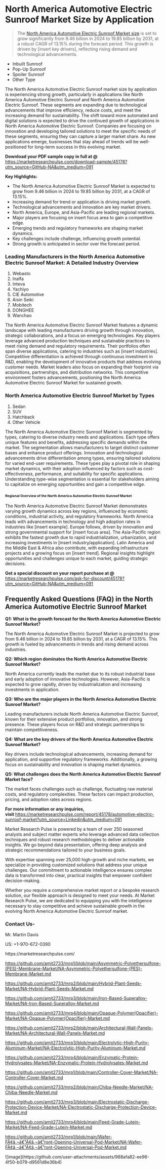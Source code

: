 <h1>North America Automotive Electric Sunroof Market&nbsp;Size by Application</h1><blockquote><p>The <a href="https://marketresearchpulse.com/download-sample/45178?utm_source=GitHub-NA&amp;utm_medium=091">North America Automotive Electric Sunroof Market size</a> is set to grow significantly from 9.46 billion in 2024 to 19.85 billion by 2031, at a robust CAGR of 13.15% during the forecast period. This growth is driven by [insert key drivers], reflecting rising demand and technological advancements.</p></blockquote><ul><li>Inbuilt Sunroof<li> Pop-Up Sunroof<li> Spoiler Sunroof<li> Other Type</li></ul><p>The North America Automotive Electric Sunroof market size by application is experiencing strong growth, particularly in applications like North America Automotive Electric Sunroof and North America Automotive Electric Sunroof. These segments are expanding due to technological advancements that improve efficiency, reduce costs, and meet the increasing demand for sustainability. The shift toward more automated and digital solutions is expected to drive the continued growth of applications in North America Automotive Electric Sunroof. Companies are focusing on innovation and developing tailored solutions to meet the specific needs of these segments, ensuring they can capture a larger market share. As new applications emerge, businesses that stay ahead of trends will be well-positioned for long-term success in this evolving market.</p><p><strong>Download your PDF sample copy in full at @ </strong><a href="https://marketresearchpulse.com/download-sample/45178?utm_source=GitHub-NA&amp;utm_medium=091">https://marketresearchpulse.com/download-sample/45178?utm_source=GitHub-NA&amp;utm_medium=091</a></p><p><strong>Key Highlights: </strong></p><ul><li>The North America Automotive Electric Sunroof Market is expected to grow from 9.46 billion in 2024 to 19.85 billion by 2031, at a CAGR of 13.15%.</li><li>Increasing demand for trend or application is driving market growth.</li><li>Technological advancements and innovation are key market drivers.</li><li>North America, Europe, and Asia-Pacific are leading regional markets.</li><li>Major players are focusing on insert focus area to gain a competitive edge.</li><li>Emerging trends and regulatory frameworks are shaping market dynamics.</li><li>Key challenges include challenge, influencing growth potential.</li><li>Strong growth is anticipated in sector over the forecast period.</li></ul><h3>Leading Manufacturers in the North America Automotive Electric Sunroof Market: A Detailed Industry Overview</h3><ol><li>Webasto</li><li>Inalfa</li><li>Inteva</li><li>Yachiyo</li><li>CIE Automotive</li><li>Aisin Seiki</li><li>Mobitech</li><li>DONGHEE</li><li>Wanchao</li></ol><div class="flex max-w-full flex-col flex-grow"><div class="min-h-8 text-message flex w-full flex-col items-end gap-2 whitespace-normal break-words [.text-message+&amp;]:mt-5" dir="auto" data-message-author-role="assistant" data-message-id="fd8432e4-4910-450d-b182-61b7bfb0a01f" data-message-model-slug="gpt-4o"><div class="flex w-full flex-col gap-1 empty:hidden first:pt-[3px]"><div class="markdown prose w-full break-words dark:prose-invert light"><p>The North America Automotive Electric Sunroof Market features a dynamic landscape with leading manufacturers driving growth through innovation, strategic collaborations, and a focus on emerging technologies. Key players leverage advanced production techniques and sustainable practices to meet rising demand and regulatory requirements. Their portfolios often span diverse applications, catering to industries such as [insert industries]. Competitive differentiation is achieved through continuous investment in R&amp;D, enabling the development of innovative products that address evolving customer needs. Market leaders also focus on expanding their footprint via acquisitions, partnerships, and distribution networks. This competitive environment fosters advancements, positioning the North America Automotive Electric Sunroof Market for sustained growth.</p></div></div></div></div><h3>North America Automotive Electric Sunroof Market by Types</h3><ol><li>Sedan<li> SUV<li> Hatchback<li> Other Vehicle</li></ol><div class="flex max-w-full flex-col flex-grow"><div class="min-h-8 text-message flex w-full flex-col items-end gap-2 whitespace-normal break-words [.text-message+&amp;]:mt-5" dir="auto" data-message-author-role="assistant" data-message-id="084470be-0bb7-4664-bddf-5156b4f41249" data-message-model-slug="gpt-4o-mini"><div class="flex w-full flex-col gap-1 empty:hidden first:pt-[3px]"><div class="markdown prose w-full break-words dark:prose-invert light"><p>The North America Automotive Electric Sunroof Market is segmented by types, catering to diverse industry needs and applications. Each type offers unique features and benefits, addressing specific demands within the market. The segmentation allows manufacturers to target distinct customer bases and enhance product offerings. Innovation and technological advancements drive differentiation among types, ensuring tailored solutions for varied end-user requirements. These types play a pivotal role in shaping market dynamics, with their adoption influenced by factors such as cost-effectiveness, performance, and suitability for specific applications. Understanding type-wise segmentation is essential for stakeholders aiming to capitalize on emerging opportunities and gain a competitive edge.</p></div></div></div></div><h3><span style="font-size: 11px;">Regional Overview of the North America Automotive Electric Sunroof Market</span></h3><div class="flex max-w-full flex-col flex-grow"><div class="min-h-8 text-message flex w-full flex-col items-end gap-2 whitespace-normal break-words [.text-message+&amp;]:mt-5" dir="auto" data-message-author-role="assistant" data-message-id="e9038762-ce64-4e30-91c9-9bd413514231" data-message-model-slug="gpt-4o-mini"><div class="flex w-full flex-col gap-1 empty:hidden first:pt-[3px]"><div class="markdown prose w-full break-words dark:prose-invert light"><p>The North America Automotive Electric Sunroof Market demonstrates varying growth dynamics across key regions, influenced by economic conditions, industrial activity, and regulatory frameworks. North America leads with advancements in technology and high adoption rates in industries like [insert example]. Europe follows, driven by innovation and strong governmental support for [insert focus area]. The Asia-Pacific region exhibits the fastest growth due to rapid industrialization, urbanization, and increasing investments in [insert industry/application]. Latin America and the Middle East &amp; Africa also contribute, with expanding infrastructure projects and a growing focus on [insert trend]. Regional insights highlight opportunities and challenges unique to each market, guiding strategic decisions.</p></div></div></div></div><p><strong>Get a special discount on your report purchase at @ </strong><a href="https://marketresearchpulse.com/ask-for-discount/45178?utm_source=GitHub-NA&amp;utm_medium=091">https://marketresearchpulse.com/ask-for-discount/45178?utm_source=GitHub-NA&amp;utm_medium=091</a></p><h2>Frequently Asked Questions (FAQ) in the North America Automotive Electric Sunroof Market</h2><p><strong>Q1: What is the growth forecast for the North America Automotive Electric Sunroof Market?</strong></p><p>The North America Automotive Electric Sunroof Market is projected to grow from 9.46 billion in 2024 to 19.85 billion by 2031, at a CAGR of 13.15%. This growth is fueled by advancements in trends and rising demand across industries.</p><p><strong>Q2: Which region dominates the North America Automotive Electric Sunroof Market?</strong></p><p>North America currently leads the market due to its robust industrial base and early adoption of innovative technologies. However, Asia-Pacific is expected to grow rapidly, driven by industrialization and increasing investments in application.</p><p><strong>Q3: Who are the major players in the North America Automotive Electric Sunroof Market?</strong></p><p>Leading manufacturers include North America Automotive Electric Sunroof, known for their extensive product portfolios, innovation, and strong presence. These players focus on R&amp;D and strategic partnerships to maintain competitiveness.</p><p><strong>Q4: What are the key drivers of the North America Automotive Electric Sunroof Market?</strong></p><p>Key drivers include technological advancements, increasing demand for application, and supportive regulatory frameworks. Additionally, a growing focus on sustainability and innovation is shaping market dynamics.</p><p><strong>Q5: What challenges does the North America Automotive Electric Sunroof Market face?</strong></p><p>The market faces challenges such as challenge, fluctuating raw material costs, and regulatory complexities. These factors can impact production, pricing, and adoption rates across regions.</p><p><strong>For more information or any inquiries, visit&nbsp;</strong><a href="https://marketresearchpulse.com/report/45178/automotive-electric-sunroof-market?utm_source=Linkedin&utm_medium=091">https://marketresearchpulse.com/report/45178/automotive-electric-sunroof-market?utm_source=Linkedin&utm_medium=091</a></p><p>Market Research Pulse is powered by a team of over 250 seasoned analysts and subject matter experts who leverage advanced data collection techniques and robust research methodologies to deliver actionable insights. We go beyond data presentation, offering deep analysis and strategic recommendations tailored to your business goals.</p><p>With expertise spanning over 25,000 high-growth and niche markets, we specialize in providing customized solutions that address your unique challenges. Our commitment to actionable intelligence ensures complex data is transformed into clear, practical insights that empower confident decision-making.</p><p>Whether you require a comprehensive market report or a bespoke research solution, our flexible approach is designed to meet your needs. At Market Research Pulse, we are dedicated to equipping you with the intelligence necessary to stay competitive and achieve sustainable growth in the evolving North America Automotive Electric Sunroof market.</p><h3><strong>Contact Us-</strong></h3><p>Mr. Martin Davis</p><p>US: +1-970-672-0390</p><p>https://marketresearchpulse.com/</p><p><a href="https://github.com/amit2733/mrp1/blob/main/Asymmetric-Polyethersulfone-(PES)-Membrane-Market/NA-Asymmetric-Polyethersulfone-(PES)-Membrane-Market.md">https://github.com/amit2733/mrp1/blob/main/Asymmetric-Polyethersulfone-(PES)-Membrane-Market/NA-Asymmetric-Polyethersulfone-(PES)-Membrane-Market.md</a></p><p><a href="https://github.com/amit2733/mrp2/blob/main/Hybrid-Plant-Seeds-Market/NA-Hybrid-Plant-Seeds-Market.md">https://github.com/amit2733/mrp2/blob/main/Hybrid-Plant-Seeds-Market/NA-Hybrid-Plant-Seeds-Market.md</a></p><p><a href="https://github.com/amit2733/mrp3/blob/main/Iron-Based-Superalloy-Market/NA-Iron-Based-Superalloy-Market.md">https://github.com/amit2733/mrp3/blob/main/Iron-Based-Superalloy-Market/NA-Iron-Based-Superalloy-Market.md</a></p><p><a href="https://github.com/amit2733/mrp4/blob/main/Opaque-Polymer(Opacifier)-Market/NA-Opaque-Polymer(Opacifier)-Market.md">https://github.com/amit2733/mrp4/blob/main/Opaque-Polymer(Opacifier)-Market/NA-Opaque-Polymer(Opacifier)-Market.md</a></p><p><a href="https://github.com/amit2733/mrp2/blob/main/Architectural-Wall-Panels-Market/NA-Architectural-Wall-Panels-Market.md">https://github.com/amit2733/mrp2/blob/main/Architectural-Wall-Panels-Market/NA-Architectural-Wall-Panels-Market.md</a></p><p><a href="https://github.com/amit2733/mrp3/blob/main/Electrolytic-High-Purity-Aluminum-Market/NA-Electrolytic-High-Purity-Aluminum-Market.md">https://github.com/amit2733/mrp3/blob/main/Electrolytic-High-Purity-Aluminum-Market/NA-Electrolytic-High-Purity-Aluminum-Market.md</a></p><p><a href="https://github.com/amit2733/mrp4/blob/main/Enzymatic-Protein-Hydrolysates-Market/NA-Enzymatic-Protein-Hydrolysates-Market.md">https://github.com/amit2733/mrp4/blob/main/Enzymatic-Protein-Hydrolysates-Market/NA-Enzymatic-Protein-Hydrolysates-Market.md</a></p><p><a href="https://github.com/amit2733/mrp1/blob/main/Controller-Cover-Market/NA-Controller-Cover-Market.md">https://github.com/amit2733/mrp1/blob/main/Controller-Cover-Market/NA-Controller-Cover-Market.md</a></p><p><a href="https://github.com/amit2733/mrp2/blob/main/Chiba-Needle-Market/NA-Chiba-Needle-Market.md">https://github.com/amit2733/mrp2/blob/main/Chiba-Needle-Market/NA-Chiba-Needle-Market.md</a></p><p><a href="https://github.com/amit2733/mrp3/blob/main/Electrostatic-Discharge-Protection-Device-Market/NA-Electrostatic-Discharge-Protection-Device-Market.md">https://github.com/amit2733/mrp3/blob/main/Electrostatic-Discharge-Protection-Device-Market/NA-Electrostatic-Discharge-Protection-Device-Market.md</a></p><p><a href="https://github.com/amit2733/mrp4/blob/main/Feed-Grade-Lutein-Market/NA-Feed-Grade-Lutein-Market.md">https://github.com/amit2733/mrp4/blob/main/Feed-Grade-Lutein-Market/NA-Feed-Grade-Lutein-Market.md</a></p><p><a href="https://github.com/amit2733/mrp1/blob/main/Wafer-FÃ¢â‚¬â€¹Ã¢â‚¬â€¹ront-Opening-Universal-Pod-Market/NA-Wafer-FÃ¢â‚¬â€¹Ã¢â‚¬â€¹ront-Opening-Universal-Pod-Market.md">https://github.com/amit2733/mrp1/blob/main/Wafer-FÃ¢â‚¬â€¹Ã¢â‚¬â€¹ront-Opening-Universal-Pod-Market/NA-Wafer-FÃ¢â‚¬â€¹Ã¢â‚¬â€¹ront-Opening-Universal-Pod-Market.md</a></p>
![image](https://github.com/user-attachments/assets/988afa82-ee96-4f50-b079-d9561d8e36b4)
